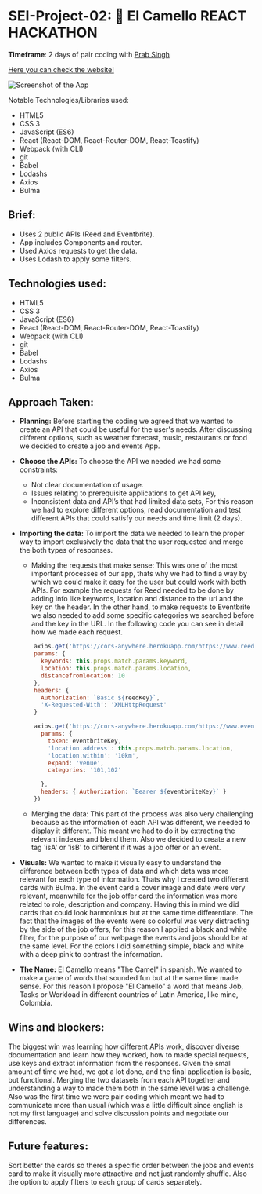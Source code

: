 # **SEI-Project-02: :camel: El Camello** **REACT HACKATHON**

**Timeframe**: 2 days of pair coding with [Prab Singh](http://https://github.com/Lifearoundhere)

[Here you can check the website!](http://camilabuenamar.github.io/project-02)

![Screenshot of the App](https://imgur.com/RpKrF55.jpg)


Notable Technologies/Libraries used:

- HTML5
- CSS 3
- JavaScript (ES6)
- React (React-DOM, React-Router-DOM, React-Toastify)
- Webpack (with CLI)
- git
- Babel
- Lodashs
- Axios
- Bulma

## Brief:
- Uses 2 public APIs (Reed and Eventbrite).
- App includes Components and router.
- Used Axios requests to get the data.
- Uses Lodash to apply some filters.

## Technologies used:
- HTML5
- CSS 3
- JavaScript (ES6)
- React (React-DOM, React-Router-DOM, React-Toastify)
- Webpack (with CLI)
- git
- Babel
- Lodashs
- Axios
- Bulma

## Approach Taken:
- **Planning:** Before starting the coding we agreed that we wanted to create an API that could be useful for the user's needs. After discussing different options, such as weather forecast, music, restaurants or food we decided to create a job and events App.
- **Choose the APIs:** To choose the API we needed we had some constraints:
  - Not clear documentation of usage.
  - Issues relating to prerequisite applications to get API key,
  - Inconsistent data and API’s that had limited data sets,
For this reason we had to explore different options, read documentation and test different APIs that could satisfy our needs and time limit (2 days).
- **Importing the data:** To import the data we needed to learn the proper way to import exclusively the data that the user requested and merge the both types of responses.
  - Making the requests that make sense: This was one of the most important processes of our app, thats why we had to find a way by which we could make it easy for the user but could work with both APIs. For example the requests for Reed needed to be done by adding info like keywords, location and distance to the url and the key on the header. In the other hand, to make requests to Eventbrite we also needed to add some specific categories we searched before and the key in the URL. In the following code you can see in detail how we made each request.
  ```javascript
      axios.get('https://cors-anywhere.herokuapp.com/https://www.reed.co.uk/api/1.0/search', {
      params: {
        keywords: this.props.match.params.keyword,
        location: this.props.match.params.location,
        distancefromlocation: 10
      },
      headers: {
        Authorization: `Basic ${reedKey}`,
        'X-Requested-With': 'XMLHttpRequest'
      }

      axios.get('https://cors-anywhere.herokuapp.com/https://www.eventbriteapi.com/v3/events/search?', {
        params: {
          token: eventbriteKey,
          'location.address': this.props.match.params.location,
          'location.within': '10km',
          expand: 'venue',
          categories: '101,102'

        },
        headers: { Authorization: `Bearer ${eventbriteKey}` }
      })
  ```    

  - Merging the data: This part of the process was also very challenging because as the information of each API was different, we needed to display it different. This meant we had to do it by extracting the relevant indexes and blend them. Also we decided to create a new tag 'isA' or 'isB' to different if it was a job offer or an event.

- **Visuals:** We wanted to make it visually easy to understand the difference between both types of data and which data was more relevant for each type of information. Thats why I created two different cards with Bulma. In the event card a cover image and date were very relevant, meanwhile for the job offer card the information was more related to role, description and company. Having this in mind we did cards that could look harmonious but at the same time differentiate. The fact that the images of the events were so colorful was very distracting by the side of the job offers, for this reason I applied a black and white filter, for the purpose of our webpage the events and jobs should be at the same level. For the colors I did something simple, black and white with a deep pink to contrast the information.

- **The Name:** El Camello means "The Camel" in spanish. We wanted to make a game of words that sounded fun but at the same time made sense. For this reason I propose "El Camello" a word that means Job, Tasks or Workload in different countries of Latin America, like mine, Colombia.

## Wins and blockers:
The biggest win was learning how different APIs work, discover diverse documentation and learn how they worked, how to made special requests, use keys and extract information from the responses. Given the small amount of time we had, we got a lot done, and the final application is basic, but functional. Merging the two datasets from each API together and understanding a way to made them both in the same level was a challenge. Also was the first time we were pair coding which meant we had to communicate more than usual (which was a little difficult since english is not my first language) and solve discussion points and negotiate our differences.

## Future features:
Sort better the cards so theres a specific order between the jobs and events card to make it visually more attractive and not just randomly shuffle. Also the option to apply filters to each group of cards separately.
